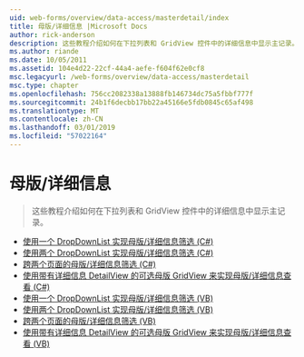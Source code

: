 ```yaml
---
uid: web-forms/overview/data-access/masterdetail/index
title: 母版/详细信息 |Microsoft Docs
author: rick-anderson
description: 这些教程介绍如何在下拉列表和 GridView 控件中的详细信息中显示主记录。
ms.author: riande
ms.date: 10/05/2011
ms.assetid: 104e4d22-22cf-44a4-aefe-f604f62e0cf8
msc.legacyurl: /web-forms/overview/data-access/masterdetail
msc.type: chapter
ms.openlocfilehash: 756cc2082338a13888fb146734dc75a5fbbf777f
ms.sourcegitcommit: 24b1f6decbb17bb22a45166e5fdb0845c65af498
ms.translationtype: MT
ms.contentlocale: zh-CN
ms.lasthandoff: 03/01/2019
ms.locfileid: "57022164"
---
```

<a name="masterdetail"></a>母版/详细信息
====================
> 这些教程介绍如何在下拉列表和 GridView 控件中的详细信息中显示主记录。


- [使用一个 DropDownList 实现母版/详细信息筛选 (C#)](master-detail-filtering-with-a-dropdownlist-cs.md)
- [使用两个 DropDownList 实现母版/详细信息筛选 (C#)](master-detail-filtering-with-two-dropdownlists-cs.md)
- [跨两个页面的母版/详细信息筛选 (C#)](master-detail-filtering-across-two-pages-cs.md)
- [使用带有详细信息 DetailView 的可选母版 GridView 来实现母版/详细信息查看 (C#)](master-detail-using-a-selectable-master-gridview-with-a-details-detailview-cs.md)
- [使用一个 DropDownList 实现母版/详细信息筛选 (VB)](master-detail-filtering-with-a-dropdownlist-vb.md)
- [使用两个 DropDownList 实现母版/详细信息筛选 (VB)](master-detail-filtering-with-two-dropdownlists-vb.md)
- [跨两个页面的母版/详细信息筛选 (VB)](master-detail-filtering-across-two-pages-vb.md)
- [使用带有详细信息 DetailView 的可选母版 GridView 来实现母版/详细信息查看 (VB)](master-detail-using-a-selectable-master-gridview-with-a-details-detailview-vb.md)
